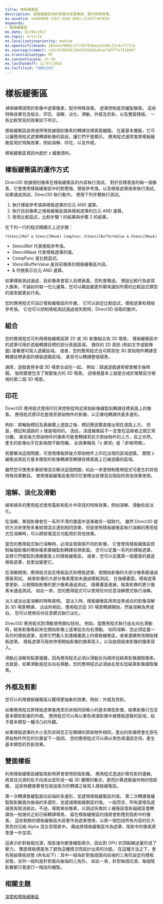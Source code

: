 ```yaml
---
title: 樣板緩衝區
description: 樣板緩衝區用於影像中遮罩像素，製作特殊效果。
ms.assetid: 544B3B9E-31E3-41DA-8081-CC3477447E94
keywords:
- 樣板緩衝區
ms.date: 02/08/2017
ms.topic: article
ms.localizationpriority: medium
ms.openlocfilehash: 285e4a70062c57c957530aa1e548c22c4cf7711e
ms.sourcegitcommit: a3dc929858415b933943bba5aa7487ffa721899f
ms.translationtype: MT
ms.contentlocale: zh-TW
ms.lasthandoff: 12/07/2018
ms.locfileid: "8801291"
---
```

# <a name="stencil-buffers"></a>樣板緩衝區


*樣板緩衝區*用於影像中遮罩像素，製作特殊效果。 遮罩控制是否繪製像素。 這些特殊效果包含組合、印花、溶解、淡化、滑動、外框及剪影，以及雙面樣板。 一些比較常見的效果如下所示。

樣板緩衝區啟用或停用依據個別像素的轉譯目標表面繪圖。 在最基本層級，它可以讓應用程式遮罩轉譯影像的區段，讓它們不會顯示。 應用程式通常會將樣板緩衝區用於特殊效果，例如溶解、印花，以及外框。

樣板緩衝區資訊內嵌於 z 緩衝資料。

## <a name="span-idhowthestencilbufferworksspanspan-idhowthestencilbufferworksspanspan-idhowthestencilbufferworksspanhow-the-stencil-buffer-works"></a><span id="How_the_Stencil_Buffer_Works"></span><span id="how_the_stencil_buffer_works"></span><span id="HOW_THE_STENCIL_BUFFER_WORKS"></span>樣板緩衝區的運作方式


Direct3D 依據個別像素在樣板緩衝區的內容執行測試。 對於目標表面的每一個像素，它會使用樣板緩衝區中的對應值、樣板參考值，以及樣板遮罩值來執行測試。 如果通過測試，Direct3D 執行動作。 使用下列步驟執行測試。

1.  執行樣板參考值與樣板遮罩的位元 AND 運算。
2.  執行目前像素之樣板緩衝區值與樣板遮罩的位元 AND 運算。
3.  使用比較函式，比較步驟 1 的結果與步驟 2 的結果。

在下列一行的程式碼顯示上述步驟：

```
(StencilRef & StencilMask) CompFunc (StencilBufferValue & StencilMask)
```

-   StencilRef 代表樣板參考值。
-   StencilMask 代表樣板遮罩的值。
-   CompFunc 是比較函式。
-   StencilBufferValue 是目前像素的樣板緩衝區內容。
-   & 符號表示位元 AND 運算。

如果樣板測試通過，目前像素會寫入目標表面，否則會略過。 預設比較行為是寫入像素，不論如何每一位元運算。您可以藉由變更列舉來識別所需的比較函式類型的值來變更此行為。

您的應用程式可自訂樣板緩衝區的作業。 它可以設定比較函式、樣板遮罩和樣板參考值。 它也可以控制樣板測試通過或失敗時，Direct3D 採取的動作。

## <a name="span-idcompositingspanspan-idcompositingspanspan-idcompositingspancompositing"></a><span id="Compositing"></span><span id="compositing"></span><span id="COMPOSITING"></span>組合


您的應用程式可利用樣板緩衝區將 2D 或 3D 影像組合為 3D 場景。 樣板緩衝區中的遮罩可用於遮蔽轉譯目標的部分表面區域。 儲存的 2D 資訊 (例如文字或點陣圖) 接著便可寫入遮蔽區域。 或者，您的應用程式也可將其他 3D 原始物件轉譯至轉譯目標表面的樣板遮蔽區域。 甚至可以轉譯整個場景。

通常，遊戲會將多個 3D 場景合成在一起。 例如：競速遊戲通常都會顯示後照鏡。 後照鏡便包含了駕駛後方的 3D 場景。 該檢視基本上就是合成於駕駛前方檢視的第二個 3D 場景。

## <a name="span-iddecalingspanspan-iddecalingspanspan-iddecalingspandecaling"></a><span id="Decaling"></span><span id="decaling"></span><span id="DECALING"></span>印花


Direct3D 應用程式使用印花來控制從特定原始影像繪製到轉譯目標表面上的像素。 應用程式將印花套用至原始物件的影像，以正確地轉譯共面多邊形。

例如：將輪胎標記及黃線畫上道路之後，標記應該要直接出現在道路上方。 但是，標記和道路的 z 值是相同的。 因此，深度緩衝區不一定會在這兩者之間正常分離。 某些後方原始物件的像素可能會轉譯至前方原始物件的上方，反之亦然。 產生的影像似乎在影格間不斷閃爍。 此效果稱為「*z 衝突*」或「*影格閃爍*」。

若要解決這個問題，可使用樣板將後方原始物件上印花出現的區域遮蔽。 關閉 z 緩衝並將前方基本類型的影像轉譯至轉譯目標表面上已被遮蔽的區域。

雖然您可使用多重紋理混合解決這個問題，如此一來會限制應用程式可產生的其他特殊效果數目。 使用樣板緩衝區套用印花會釋出紋理混合階段供其他效果使用。

## <a name="span-iddissolvesfadesandswipesspanspan-iddissolvesfadesandswipesspanspan-iddissolvesfadesandswipesspandissolves-fades-and-swipes"></a><span id="Dissolves__fades__and_swipes"></span><span id="dissolves__fades__and_swipes"></span><span id="DISSOLVES__FADES__AND_SWIPES"></span>溶解、淡化及滑動


越來越多的應用程式使用電影和影片中常見的特殊效果，例如溶解、滑動和並淡化。

在溶解，某個影像會在一系列平滑的畫面中逐漸被另一個取代。 雖然 Direct3D 提供方法來使用多重紋理混合達到相同效果，但是使用樣板緩衝區執行溶解的應用程式在溶解時，可以將紋理混合功能用於其他效果。

當您的應用程式執行溶解時，必須呈現兩個不同的影像。 它會使用樣板緩衝區控制每個影像的哪些像素要繪製到轉譯目標表面。 您可以定義一系列的樣板遮罩，並將它們複製到連續畫面上的樣板緩衝區。 或者，您可以定義第一個畫面的基底樣板遮罩，並累加變更它。

在溶解開頭，應用程式設定樣板函式和樣板遮罩，使開始影像的大部分像素都通過樣板測試。 結束影像的大部分像素應該未通過樣板測試。 在後續畫面，樣板遮罩會更新，以便開始影像的更少像素通過測試。 隨著畫面進展，結束影像的更少像素未通過測試。 如此一來，您的應用程式可以使用任何任意溶解模式執行溶解。

淡入或淡出是溶解的特殊案例。 當淡入時，樣板緩衝區用來從黑或白的影像溶解到 3D 場景轉譯。 淡出則相反，應用程式從 3D 場景轉譯開始，然後溶解為黑或白。 您可以使用任何任意模式執行淡化。

Direct3D 應用程式對滑動使用類似技術。 例如，當應用程式執行由左向右滑動時，結束影像看起來在開始影像上逐漸從左向右滑動。 如同溶解，您必須定義一系列的樣板遮罩，並將它們載入到連續畫面上的樣板緩衝區，或者連續修改開始樣板遮罩。 樣板遮罩可用來停用開始影像的像素寫入，以及啟用結束影像的像素寫入。

滑動比溶解有點更複雜，因為應用程式必須以滑動反向順序從結束影像讀取像素。 也就是，如果滑動是從左向右移動，您的應用程式必須由右至左從結束影像讀取像素。

## <a name="span-idoutlinesandsilhouettesspanspan-idoutlinesandsilhouettesspanspan-idoutlinesandsilhouettesspanoutlines-and-silhouettes"></a><span id="Outlines_and_silhouettes"></span><span id="outlines_and_silhouettes"></span><span id="OUTLINES_AND_SILHOUETTES"></span>外框及剪影


您可以利用樣板緩衝區以獲得更抽象的效果，例如：外框及剪影。

如果應用程式將樣板遮罩套用至形狀相同但略小的基本類型影像，結果影像只包含基本類型影像的外框。 應用程式可以再以單色填滿影像中被樣板遮蔽的區域，給予基本類型一種浮凸的外觀。

如果樣板遮罩的大小及形狀與您正在轉譯的原始物件相同，產出的影像將會在原先原始物件所在的位置留下一個洞。 您的應用程式可以再以黑色填滿該空洞，產生基本類型的剪影效果。

## <a name="span-idtwo-sidedstencilspanspan-idtwo-sidedstencilspanspan-idtwo-sidedstencilspantwo-sided-stencil"></a><span id="Two-sided_stencil"></span><span id="two-sided_stencil"></span><span id="TWO-SIDED_STENCIL"></span>雙面樣板


利用樣板緩衝區繪製陰影時將會使用到陰影錐。 應用程式透過計算剪影的邊緣，將其往光源的反方向突出並形成一組 3D 體積的集合，進而計算遮蔽幾何物的陰影錐。 這些物體接著會在經過兩次的轉譯之後寫入樣板緩衝區。

第一次轉譯會繪製面向前端的多邊形，並遞增樣板緩衝區的值。 第二次轉譯會繪製陰影錐面向後端的多邊形，並遞減樣板緩衝區的值。 一般而言，所有遞增及遞減值有取消彼此。不過，導致某些像素，以測試失敗的 z 緩衝區陰影磁碟區會轉譯為一般幾何之前已經轉譯場景。 留在樣板緩衝區的值將會對應到陰影中的像素。 這些剩餘的樣板緩衝區內容會作為遮罩使用，以將一個包括所有內容的巨大黑色四元組 Alpha 混合至場景中。 藉由將樣板緩衝區作為遮罩，陰影中的像素將會進一步加深。

這表示針對每個光源，陰影幾何都會繪製兩次，因此對 GPU 的頂點輸送量形成了壓力。 雙面樣板便是為了避免這種情況而設計出來的功能。 在這種方法之下，會有兩組樣板狀態 (命名如下)：其中一組為針對每個面向前端的三角形設定的樣板狀態，另外一組則是針對面向後端的三角形。 如此一來，針對每個光源，每個陰影錐都只會進行一階段的繪製。

## <a name="span-idrelated-topicsspanrelated-topics"></a><span id="related-topics"></span>相關主題


[深度和樣板緩衝區](depth-and-stencil-buffers.md)

 

 




